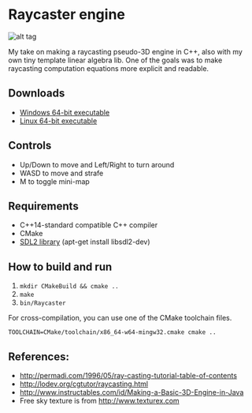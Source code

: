 # Raycaster engine

![alt tag](https://raw.githubusercontent.com/balintkiss501/raycaster-engine/master/demo.gif)

My take on making a raycasting pseudo-3D engine in C++, also with my own tiny template linear algebra lib. One of the goals was to make raycasting computation equations more explicit and readable.

## Downloads

* [Windows 64-bit executable](https://github.com/balintkiss501/raycaster-engine/releases/download/v0.0.1/raycaster-engine_windows_x86_64.zip)
* [Linux 64-bit executable](https://github.com/balintkiss501/raycaster-engine/releases/download/v0.0.1/raycaster-engine_linux_x86_64.tar.gz)

## Controls

* Up/Down to move and Left/Right to turn around
* WASD to move and strafe
* M to toggle mini-map

## Requirements

* C++14-standard compatible C++ compiler
* CMake
* [SDL2 library](https://www.libsdl.org/download-2.0.php) (apt-get install libsdl2-dev)

## How to build and run

1. `mkdir CMakeBuild && cmake ..`
2. `make`
3. `bin/Raycaster`

For cross-compilation, you can use one of the CMake toolchain files.

`TOOLCHAIN=CMake/toolchain/x86_64-w64-mingw32.cmake cmake ..`

## References:

* http://permadi.com/1996/05/ray-casting-tutorial-table-of-contents
* http://lodev.org/cgtutor/raycasting.html
* http://www.instructables.com/id/Making-a-Basic-3D-Engine-in-Java
* Free sky texture is from http://www.texturex.com
